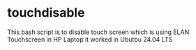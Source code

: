 # touchdisable

This bash script is to disable touch screen which is using ELAN Touchscreen  in HP Laptop
it worked in Ubutbu 24.04 LTS 
